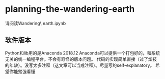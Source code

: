 # planning-the-wandering-earth

请阅读Wandering\ earth.ipynb

## 软件版本

Python和lib用的是Anaconda 2018.12
Anaconda可以提供一个打包好的，和系统无关的统一编程平台。不会有奇怪的版本问题。
代码的实现简单直接（过了炫技的年龄）。没写太多注释（这文章可以当成注释）。尽量写的self-explanatory。
希望你能勉强看懂
